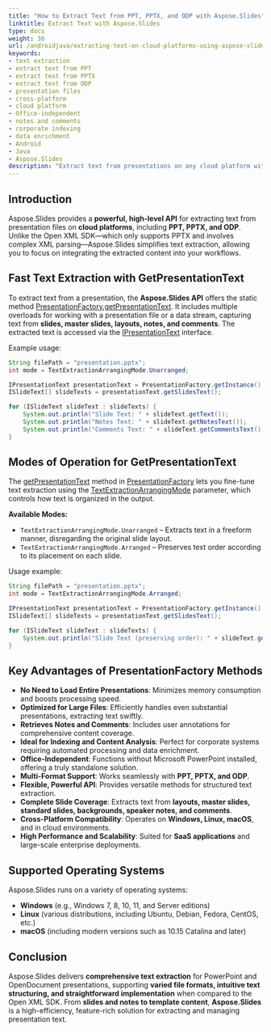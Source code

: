 ```yaml
---
title: "How to Extract Text from PPT, PPTX, and ODP with Aspose.Slides"
linktitle: Extract Text with Aspose.Slides
type: docs
weight: 30
url: /androidjava/extracting-text-on-cloud-platforms-using-aspose-slides/
keywords:
- text extraction
- extract text from PPT
- extract text from PPTX
- extract text from ODP
- presentation files
- cross-platform
- cloud platform
- Office-independent
- notes and comments
- corporate indexing
- data enrichment
- Android
- Java
- Aspose.Slides
description: "Extract text from presentations on any cloud platform with Aspose.Slides. Fast, accurate, and secure for PPT, PPTX, and ODP—complete guides, code, and examples."
---
```


## **Introduction**

Aspose.Slides provides a **powerful, high-level API** for extracting text from presentation files on **cloud platforms**, including **PPT, PPTX, and ODP**. Unlike the Open XML SDK—which only supports PPTX and involves complex XML parsing—Aspose.Slides simplifies text extraction, allowing you to focus on integrating the extracted content into your workflows.

## **Fast Text Extraction with GetPresentationText**

To extract text from a presentation, the **Aspose.Slides API** offers the static method [PresentationFactory.getPresentationText](https://reference.aspose.com/slides/androidjava/com.aspose.slides/presentationfactory/#getPresentationText-java.lang.String-int-). It includes multiple overloads for working with a presentation file or a data stream, capturing text from **slides, master slides, layouts, notes, and comments**. The extracted text is accessed via the [IPresentationText](https://reference.aspose.com/slides/androidjava/com.aspose.slides/ipresentationtext/) interface.

Example usage:

```java
String filePath = "presentation.pptx";
int mode = TextExtractionArrangingMode.Unarranged;

IPresentationText presentationText = PresentationFactory.getInstance().getPresentationText(filePath, mode);
ISlideText[] slideTexts = presentationText.getSlidesText();

for (ISlideText slideText : slideTexts) {
    System.out.println("Slide Text: " + slideText.getText());
    System.out.println("Notes Text: " + slideText.getNotesText());
    System.out.println("Comments Text: " + slideText.getCommentsText());
}
```

## **Modes of Operation for GetPresentationText**

The [getPresentationText](https://reference.aspose.com/slides/androidjava/com.aspose.slides/presentationfactory/#getPresentationText-java.lang.String-int-) method in [PresentationFactory](https://reference.aspose.com/slides/androidjava/com.aspose.slides/presentationfactory/) lets you fine-tune text extraction using the [TextExtractionArrangingMode](https://reference.aspose.com/slides/androidjava/com.aspose.slides/textextractionarrangingmode/) parameter, which controls how text is organized in the output.

**Available Modes:**

- `TextExtractionArrangingMode.Unarranged` – Extracts text in a freeform manner, disregarding the original slide layout.  
- `TextExtractionArrangingMode.Arranged` – Preserves text order according to its placement on each slide.

Usage example:

```java
String filePath = "presentation.pptx";
int mode = TextExtractionArrangingMode.Arranged;

IPresentationText presentationText = PresentationFactory.getInstance().getPresentationText(filePath, mode);
ISlideText[] slideTexts = presentationText.getSlidesText();

for (ISlideText slideText : slideTexts) {
    System.out.println("Slide Text (preserving order): " + slideText.getText());
}
```

## **Key Advantages of PresentationFactory Methods**

- **No Need to Load Entire Presentations**: Minimizes memory consumption and boosts processing speed.  
- **Optimized for Large Files**: Efficiently handles even substantial presentations, extracting text swiftly.  
- **Retrieves Notes and Comments**: Includes user annotations for comprehensive content coverage.  
- **Ideal for Indexing and Content Analysis**: Perfect for corporate systems requiring automated processing and data enrichment.  
- **Office-Independent**: Functions without Microsoft PowerPoint installed, offering a truly standalone solution.  
- **Multi-Format Support**: Works seamlessly with **PPT, PPTX, and ODP**.  
- **Flexible, Powerful API**: Provides versatile methods for structured text extraction.  
- **Complete Slide Coverage**: Extracts text from **layouts, master slides, standard slides, backgrounds, speaker notes, and comments**.  
- **Cross-Platform Compatibility**: Operates on **Windows, Linux, macOS**, and in cloud environments.  
- **High Performance and Scalability**: Suited for **SaaS applications** and large-scale enterprise deployments.

## **Supported Operating Systems**

Aspose.Slides runs on a variety of operating systems:

- **Windows** (e.g., Windows 7, 8, 10, 11, and Server editions)  
- **Linux** (various distributions, including Ubuntu, Debian, Fedora, CentOS, etc.)  
- **macOS** (including modern versions such as 10.15 Catalina and later)  

## **Conclusion**

Aspose.Slides delivers **comprehensive text extraction** for PowerPoint and OpenDocument presentations, supporting **varied file formats, intuitive text structuring, and straightforward implementation** when compared to the Open XML SDK. From **slides and notes to template content**, **Aspose.Slides** is a high-efficiency, feature-rich solution for extracting and managing presentation text.
